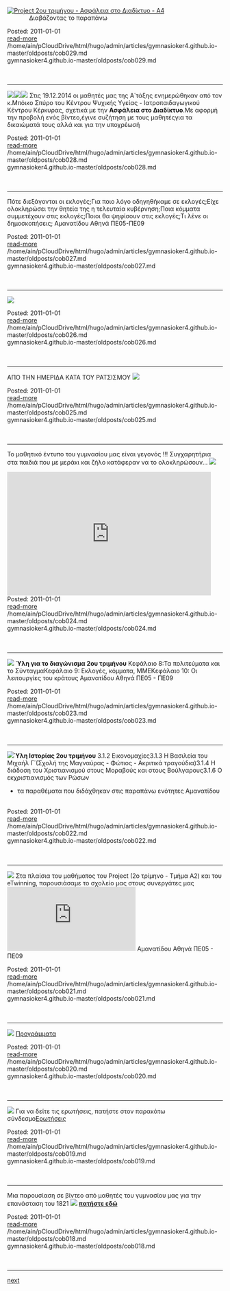 

[![Project 2ου τριμήνου - Ασφάλεια στο Διαδίκτυο - A4](http://static.toondoo.com/public/a/t/h/athina276//toons/cool-cartoon-8326881.png "Click to View Full Size Image")](http://www.toondoo.com/cartoon/8326881)                                               
Διαβάζοντας το παραπάνω
<br>
<div class='readmore'>
Posted: 2011-01-01
<br><a class="readmorelink" href="../gymnasioker4.github.io-master/oldposts/cob029.md">read-more</a><br>/home/ain/pCloudDrive/html/hugo/admin/articles/gymnasioker4.github.io-master/oldposts/cob029.md<br>gymnasioker4.github.io-master/oldposts/cob029.md
<br><br><br>
</div>
<hr>

![](http://4.bp.blogspot.com/-5o4jTlWH8m4/VKg2tKKy3KI/AAAAAAAAAKE/npaLDocGtiI/s1600/DSC02770.JPG)![](http://1.bp.blogspot.com/-tmSfuCw20cA/VKg2sNj7WjI/AAAAAAAAAJ4/VXK-OFA9tk4/s1600/DSC02762.JPG)![](http://4.bp.blogspot.com/-89Ntst4IVUk/VKg2s34LvRI/AAAAAAAAAKA/An68h9DHrhw/s1600/DSC02766.JPG) 
Στις 19.12.2014 οι μαθητές μας της Α΄τάξης ενημερώθηκαν από τον κ.Μπόικο Σπύρο του Κέντρου Ψυχικής Υγείας - Ιατροπαιδαγωγικού Κέντρου Κέρκυρας, σχετικά με την **Ασφάλεια στο Διαδίκτυο**.Με αφορμή την προβολή ενός βίντεο,έγινε συζήτηση με τους μαθητέςγια τα δικαιώματά τους αλλά και για την υποχρέωσή
<br>
<div class='readmore'>
Posted: 2011-01-01
<br><a class="readmorelink" href="../gymnasioker4.github.io-master/oldposts/cob028.md">read-more</a><br>/home/ain/pCloudDrive/html/hugo/admin/articles/gymnasioker4.github.io-master/oldposts/cob028.md<br>gymnasioker4.github.io-master/oldposts/cob028.md
<br><br><br>
</div>
<hr>

Πότε διεξάγονται οι εκλογές;Για ποιο λόγο οδηγηθήκαμε σε εκλογές;Είχε ολοκληρώσει την θητεία της η τελευταία κυβέρνηση;Ποια κόμματα συμμετέχουν στις εκλογές;Ποιοι θα ψηφίσουν στις εκλογές;Τι λένε οι δημοσκοπήσεις; 
Αμανατίδου Αθηνά ΠΕ05-ΠΕ09
<br>
<div class='readmore'>
Posted: 2011-01-01
<br><a class="readmorelink" href="../gymnasioker4.github.io-master/oldposts/cob027.md">read-more</a><br>/home/ain/pCloudDrive/html/hugo/admin/articles/gymnasioker4.github.io-master/oldposts/cob027.md<br>gymnasioker4.github.io-master/oldposts/cob027.md
<br><br><br>
</div>
<hr>

![](http://1.bp.blogspot.com/-FeClCljesps/VLGEKt98ImI/AAAAAAAAAKg/ulJ9QAfWqpA/s1600/school%2Bwork.jpg) 
<br>
<div class='readmore'>
Posted: 2011-01-01
<br><a class="readmorelink" href="../gymnasioker4.github.io-master/oldposts/cob026.md">read-more</a><br>/home/ain/pCloudDrive/html/hugo/admin/articles/gymnasioker4.github.io-master/oldposts/cob026.md<br>gymnasioker4.github.io-master/oldposts/cob026.md
<br><br><br>
</div>
<hr>

ΑΠΟ ΤΗΝ ΗΜΕΡΙΔΑ ΚΑΤΑ ΤΟΥ ΡΑΤΣΙΣΜΟΥ 
![](http://2.bp.blogspot.com/-S4gf-fECgJg/VLd0jdzd2fI/AAAAAAAAAAM/1Yylf9DY7SU/s1600/%CE%97%CE%9C%CE%95%CE%A1%CE%99%CE%94%CE%91%2B%CE%9A%CE%91%CE%A4%CE%91%2B%CE%A4%CE%9F%CE%A5%2B%CE%A1%CE%91%CE%A4%CE%A3%CE%99%CE%A3%CE%9C%CE%9F%CE%A5.JPG)
<br>
<div class='readmore'>
Posted: 2011-01-01
<br><a class="readmorelink" href="../gymnasioker4.github.io-master/oldposts/cob025.md">read-more</a><br>/home/ain/pCloudDrive/html/hugo/admin/articles/gymnasioker4.github.io-master/oldposts/cob025.md<br>gymnasioker4.github.io-master/oldposts/cob025.md
<br><br><br>
</div>
<hr>

Το μαθητικό έντυπο του γυμνασίου μας είναι γεγονός !!! 
Συγχαρητήρια στα παιδιά που με μεράκι και ζήλο κατάφεραν να το ολοκληρώσουν... 
![](http://4.bp.blogspot.com/-s2Jkz7zlQNQ/UkWplqb5-_I/AAAAAAAAHeA/CoQhJ3ZWKGE/s320/%25CE%259B%25CE%259F%25CE%2593%25CE%259F%25CE%25A4%25CE%25A5%25CE%25A0%25CE%259F_2-13.jpg) 
<iframe frameborder="0" height="288" scrolling="no" src="https://onedrive.live.com/embed?cid=93EFE049DF9140DA&resid=93EFE049DF9140DA%2114670&authkey=AD0KoOYPCsZJgdY&em=2" width="476"></iframe>
<br>
<div class='readmore'>
Posted: 2011-01-01
<br><a class="readmorelink" href="../gymnasioker4.github.io-master/oldposts/cob024.md">read-more</a><br>/home/ain/pCloudDrive/html/hugo/admin/articles/gymnasioker4.github.io-master/oldposts/cob024.md<br>gymnasioker4.github.io-master/oldposts/cob024.md
<br><br><br>
</div>
<hr>

![](http://2.bp.blogspot.com/-XZDME6mQeSI/VOWvUbnscAI/AAAAAAAAALo/YtWcvKxwHyk/s1600/%CE%B5%CE%B9%CE%BA%CE%BF%CE%BD%CE%B1.jpg) 
**Ύλη για το διαγώνισμα 2ου τριμήνου** 
Κεφάλαιο 8:Τα πολιτεύματα και το ΣύνταγμαΚεφάλαιο 9: Εκλογές, κόμματα, ΜΜΕΚεφάλαιο 10: Οι λειτουργίες του κράτους 
Αμανατίδου Αθηνά ΠΕ05 - ΠΕ09
<br>
<div class='readmore'>
Posted: 2011-01-01
<br><a class="readmorelink" href="../gymnasioker4.github.io-master/oldposts/cob023.md">read-more</a><br>/home/ain/pCloudDrive/html/hugo/admin/articles/gymnasioker4.github.io-master/oldposts/cob023.md<br>gymnasioker4.github.io-master/oldposts/cob023.md
<br><br><br>
</div>
<hr>

![](http://1.bp.blogspot.com/--duy2kfPbqs/VOWxPO9gtqI/AAAAAAAAAL0/HXaIEvRiCC4/s1600/%CE%B5%CE%B9%CE%BA%CE%BF%CE%BD%CE%B1%2B2.jpg)**Ύλη Ιστορίας 2ου τριμήνου** 
3.1.2 Εικονομαχίες3.1.3 Η Βασιλεία του Μιχαήλ Γ΄(Σχολή της Μαγναύρας - Φώτιος - Ακριτικά τραγούδια)3.1.4 Η διάδοση του Χριστιανισμού στους Μοραβούς και στους Βούλγαρους3.1.6 Ο εκχριστιανισμός των Ρώσων 
+ τα παραθέματα που διδάχθηκαν στις παραπάνω ενότητες 
Αμανατίδου
<br>
<div class='readmore'>
Posted: 2011-01-01
<br><a class="readmorelink" href="../gymnasioker4.github.io-master/oldposts/cob022.md">read-more</a><br>/home/ain/pCloudDrive/html/hugo/admin/articles/gymnasioker4.github.io-master/oldposts/cob022.md<br>gymnasioker4.github.io-master/oldposts/cob022.md
<br><br><br>
</div>
<hr>

![](http://3.bp.blogspot.com/-Bn-JbyMGVX4/VPAu0XoZMeI/AAAAAAAAAMI/Z_ZVUklYiqI/s1600/SchoolHouse.jpg) 
Στα πλαίσια του μαθήματος του Project (2ο τρίμηνο - Τμήμα Α2) και του eTwinning, παρουσιάσαμε το σχολείο μας στους συνεργάτες μας![εδώ](https://www.dropbox.com/s/58kdpr1j0s5yhrs/%CE%A0%CE%B1%CF%81%CE%BF%CF%85%CF%83%CE%AF%CE%B1%CF%83%CE%B7%204%CE%BF%CF%85%20%CE%93%CF%85%CE%BC%CE%BD%CE%B1%CF%83%CE%AF%CE%BF%CF%85.pdf?dl=0) 
Αμανατίδου Αθηνά ΠΕ05 - ΠΕ09
<br>
<div class='readmore'>
Posted: 2011-01-01
<br><a class="readmorelink" href="../gymnasioker4.github.io-master/oldposts/cob021.md">read-more</a><br>/home/ain/pCloudDrive/html/hugo/admin/articles/gymnasioker4.github.io-master/oldposts/cob021.md<br>gymnasioker4.github.io-master/oldposts/cob021.md
<br><br><br>
</div>
<hr>

![](http://3.bp.blogspot.com/-ddYrTOmEpXI/VTf7Q31paxI/AAAAAAAAAUk/P0pP4uHGsN0/s1600/mathisi.jpg) 
[Προγράμματα](https://drive.google.com/folderview?id=0B96_5qga4ButZXRGNFBzYU55RnM&usp=sharing)
<br>
<div class='readmore'>
Posted: 2011-01-01
<br><a class="readmorelink" href="../gymnasioker4.github.io-master/oldposts/cob020.md">read-more</a><br>/home/ain/pCloudDrive/html/hugo/admin/articles/gymnasioker4.github.io-master/oldposts/cob020.md<br>gymnasioker4.github.io-master/oldposts/cob020.md
<br><br><br>
</div>
<hr>

![](http://1.bp.blogspot.com/-CkzC8WV5jmI/VQhPxkeWkiI/AAAAAAAAAPM/95hGwcQv4G4/s1600/questions.jpg) 
Για να δείτε τις ερωτήσεις, πατήστε στον παρακάτω σύνδεσμο[Eρωτήσεις](https://www.dropbox.com/s/jy43dbfnf3rs3ks/%CE%95%CF%81%CF%89%CF%84%CE%AE%CF%83%CE%B5%CE%B9%CF%82-%20%CF%80%CE%BB%CE%B1%CE%B3%CE%B9%CE%B1%CF%81%CE%B9%CF%83%CE%BC%CF%8C%CF%82.pdf?dl=0)
<br>
<div class='readmore'>
Posted: 2011-01-01
<br><a class="readmorelink" href="../gymnasioker4.github.io-master/oldposts/cob019.md">read-more</a><br>/home/ain/pCloudDrive/html/hugo/admin/articles/gymnasioker4.github.io-master/oldposts/cob019.md<br>gymnasioker4.github.io-master/oldposts/cob019.md
<br><br><br>
</div>
<hr>

Μια παρουσίαση σε βίντεο από μαθητές του γυμνασίου μας για την επανάσταση του 1821 
![](http://cdn.sansimera.gr/media/photos/main/Theodoros_Kolokotronis.jpg) 
**[πατήστε εδώ](https://onedrive.live.com/redir?resid=93EFE049DF9140DA!15865&authkey=!ABnmSLX0zVbsY6s&ithint=video%2cmp4)**
<br>
<div class='readmore'>
Posted: 2011-01-01
<br><a class="readmorelink" href="../gymnasioker4.github.io-master/oldposts/cob018.md">read-more</a><br>/home/ain/pCloudDrive/html/hugo/admin/articles/gymnasioker4.github.io-master/oldposts/cob018.md<br>gymnasioker4.github.io-master/oldposts/cob018.md
<br><br><br>
</div>
<hr>
<a href='example112.md'>next</a>
